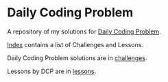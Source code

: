 # Daily Coding Problem

A repository of my solutions for [Daily Coding Problem](https://www.dailycodingproblem.com/).

[Index](./index.md) contains a list of Challenges and Lessons.

Daily Coding Problem solutions are in [challenges](./challenges).

Lessons by DCP are in [lessons](./lessons).
